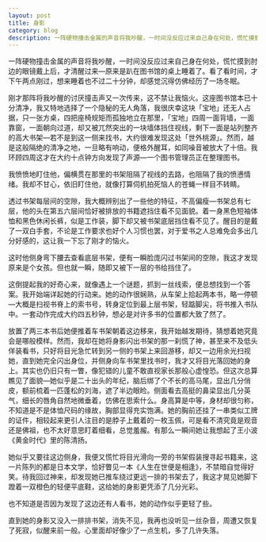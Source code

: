 ```yaml
---
layout: post
title: 身影
category: blog
description: 一阵硬物撞击金属的声音将我吵醒，一时间没反应过来自己身在何处，慌忙摸到肘边的眼镜戴上后，才清醒过来—原来是趴在图书馆的桌上睡着了。看了看时间……
---
```

一阵硬物撞击金属的声音将我吵醒，一时间没反应过来自己身在何处，慌忙摸到肘边的眼镜戴上后，才清醒过来—原来是趴在图书馆的桌上睡着了。看了看时间，才下午两点刚过，想来睡着也不过二十分钟，却感觉沉得仿佛经历了一场冬眠。

刚才那阵将我吵醒的讨厌撞击声又一次传来，这不禁让我恼火。这座图书馆本已十分清净，我又特地选择了一个隐秘的无人角落，我很庆幸这块「宝地」还无人占据，只一张方桌，四把座椅规矩而孤独地立在那里，「宝地」四周一面背墙，一面靠窗，一面朝向过道，却又被兀然突出的一块墙体挡住视线，剩下一面是站列整齐的高大书架—若不是到这一侧来找书，大约很难发现这处「世外桃源」。然而，越是这般隔绝的清净之地，一旦略有响动，便格外醒耳，如同噪音被放大了十倍。我环顾四周这才在大约十点钟方向发现了声源—一个图书管理员正在整理图书。

我愤愤地盯住他，偏横贯在那里的书架阻隔了视线的去路，也阻隔了我的愤懑情绪。我却不甘心，依旧盯住他，就像打算伺机拍死恼人的苍蝇一样目不转睛。

透过书架每层间的空隙，我大概辨别出了一些他的特征，不高偏瘦—书架总有七层，他的头在第五六层间恰好被排放的书籍遮挡住看不见面貌。着一身黑色短袖体恤和黑色休闲长裤，似是工作装，脚下却又被书架底层挡住看不见了。醒目的是戴了一双白手套，不论是工作要求也好个人习惯也罢，对于爱书之人总难免会多出几分好感的，这让我一下忘了刚才的恼火。

这时他侧身弯下腰去查看底层书架，便有一瞬脸庞闪过书架间的空隙，我这才发现原来是个女孩。但也就一瞬，随即又被下一层的书给挡住了。

这倒提起我的好奇心来，就像遇上一个谜题，抓到一丝线索，便总想找到一个答案。我开始端详起她的行动来。她的动作很娴熟，从车架上拾起两本书，略一停顿—大概是扫视书脊上的索书号，转身定位到最上层书架，轻踮脚尖，将书推入书队中。一套动作完成大约四五秒钟，想必是对许多书的位置都大致了然了。

放置了两三本书后她便推着车书架朝着这边移来，我开始越发期待，猜想着她究竟会是哪般模样。然而，我却在她将身影闪出书架的那一刹慌了神，甚至来不及低头佯装看书，只好将目光急忙转到另一侧的书架上来回游移，却又一边用余光扫视她，直到她完全闪出身位，并侧身向车书架里找书时，我才又将目光落回她的身上。其实也仍旧只有一瞥，像犯错的儿童不敢直视家长那般心虚惶恐。但这次总算瞧见了面貌—她似乎是二十出头的年纪，脑后绑了个不长的高马尾，显出几分俏皮，额前梳着一匹蓬松的刘海，遮了半边眼睑。侧面看去高挺的鼻梁显出几分英气，细长的唇角自然地微垂着，仿佛在思索什么。身高算是中等，身材却很匀称，不知道是不是体恤尺码的缘故，胸部显得充实饱满。她的胸前还挂了一串类似工牌的证件，相较起来更引人注目的是脖子上戴着的一枚玉佩，可是看不清究竟是观音还是佛祖，也不太好意思盯着细看，总觉羞赧。有那么一瞬间她让我想起了王小波《黄金时代》里的陈清扬。

她似乎又要往这边侧身，我便又慌忙将目光滑向一旁的书架假装搜寻起书籍来，这一片陈列的都是日本文学，恰好瞥见一本《人生在世便是相逢》，不禁暗自觉得好笑。待我回过神来，却发现她已推车绕过更远一排的书架去了，我这才晃见她脚下蹬着一双橙色的轻便平底鞋，这给她的身影更凭添了几分光彩。

也不知道是否因为发现了这边还有人看书，她的动作似乎更轻了些。

直到她的身影又没入一排排书架，消失不见，我再也没听见一丝杂音，周遭又恢复了死寂，似醒来前一般。心里面却好像少了一点生机，多了几许失落。